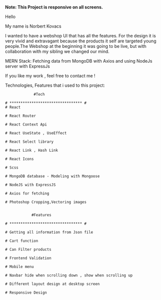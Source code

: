 **Note: This Project is responsive on all screens.**

Hello

My name is Norbert Kovacs

I wanted to have a webshop UI that has all the features. For the design it is very vivid and extravagant because the products it self are targeted young people.The Webshop at the beginning it was going to be live, but with collaboration with my sibling we changed our mind.

MERN Stack:
Fetching data from MongoDB with Axios and using NodeJs server with ExpressJs

If you like my work , feel free to contact me !

Technologies, Features that i used to this project:

                 #Tech

    # ********************************* #
    # React

    # React Router

    # React Context Api

    # React UseState , UseEffect

    # React Select library

    # React Link , Hash Link

    # React Icons

    # Scss

    # MongoDB database - Modeling with Mongoose

    # NodeJS with ExpressJS

    # Axios for fetching

    # Photoshop Cropping,Vectoring images


                #Features

    # ********************************* #

    # Getting all information from Json file

    # Cart function

    # Can Filter products

    # Frontend Validation

    # Mobile menu

    # Navbar hide when scrolling down , show when scrolling up

    # Different layout design at desktop screen

    # Responsive Design
